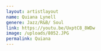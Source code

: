 ```yaml
---
layout: artistlayout
name: Quiana Lynell
genere: Jazz/R&B/ Soul
link: https://youtu.be/UxptC8_8WDw
image: /uploads/8052.JPG
permalink: Quiana
---
```

